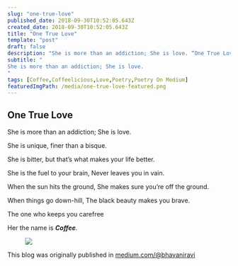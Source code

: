 ```yaml
---
slug: "one-true-love"
published_date: 2018-09-30T10:52:05.643Z
created_date: 2018-09-30T10:52:05.643Z
title: "One True Love"
template: "post"
draft: false
description: "She is more than an addiction; She is love. “One True Love” is published by Bhavani Ravi in Fiction Flows"
subtitle: "
She is more than an addiction; She is love.
"
tags: [Coffee,Coffeelicious,Love,Poetry,Poetry On Medium]
featuredImgPath: /media/one-true-love-featured.png
---
```

## One True Love

She is more than an addiction; She is love.

She is unique, finer than a bisque.

She is bitter, but that’s what makes your life better.

She is the fuel to your brain, Never leaves you in vain.

When the sun hits the ground, She makes sure you’re off the ground.

When things go down-hill, The black beauty makes you brave.

The one who keeps you carefree

Her the name is **_Coffee_**.

<figure>

![](/media/one-true-love-featured.png)

</figure>

This blog was originally published in [medium.com/@bhavaniravi](https://medium.com/@bhavaniravi)
